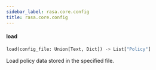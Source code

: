 ```yaml
---
sidebar_label: rasa.core.config
title: rasa.core.config
---
```

#### load

```python
load(config_file: Union[Text, Dict]) -> List["Policy"]
```

Load policy data stored in the specified file.

